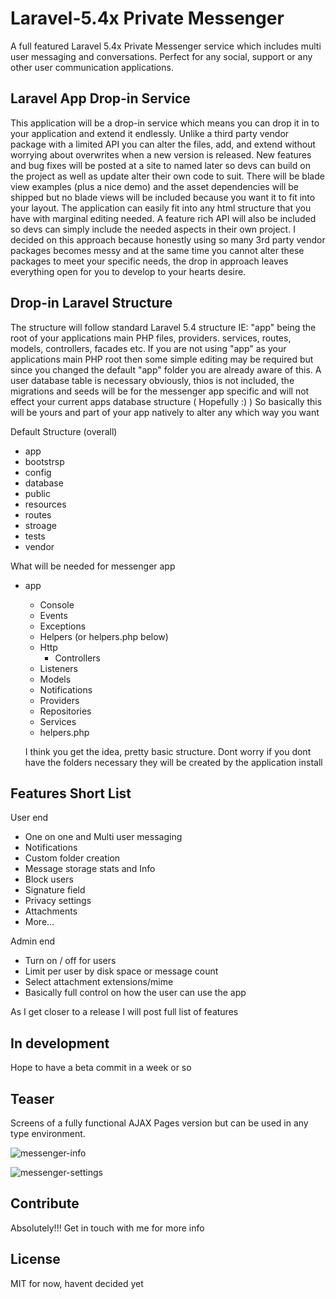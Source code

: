 # Laravel-5.4x Private Messenger

A full featured Laravel 5.4x Private Messenger service which includes multi user messaging and conversations. Perfect for any social, support or any other user communication applications.

## Laravel App Drop-in Service

This application will be a drop-in service which means you can drop it in to your application and extend it endlessly. Unlike a third party vendor package with a limited API you can alter the files, add, and extend without worrying about overwrites when a new version is released. New features and bug fixes will be posted at a site to named later so devs can build on the project as well as update alter their own code to suit. There will be blade view examples (plus a nice demo) and the asset dependencies will be shipped but no blade views will be included because you want it to fit into your layout. The application can easily fit into any html structure that you have with marginal editing needed. A feature rich API will also be included so devs can simply include the needed aspects in their own project. I decided on this approach because honestly using so many 3rd party vendor packages becomes messy and at the same time you cannot alter these packages to meet your specific needs, the drop in approach leaves everything open for you to develop to your hearts desire.

## Drop-in Laravel Structure

The structure will follow standard Laravel 5.4 structure IE: "app" being the root of your applications main PHP files, providers. services, routes, models, controllers, facades etc. If you are not using "app" as your applications main PHP root then some simple editing may be required but since you changed the default "app" folder you are already aware of this.
A user database table is necessary obviously, thios is not included, the migrations and seeds will be for the messenger app specific and will not effect your current apps database structure ( Hopefully :) )
So basically this will be yours and part of your app natively to alter any which way you want

Default Structure (overall)
* app
* bootstrsp
* config
* database
* public
* resources
* routes
* stroage
* tests
* vendor

What will be needed for messenger app

* app
   * Console
   * Events
   * Exceptions  
   * Helpers (or helpers.php below)
   * Http
      * Controllers
   * Listeners  
   * Models
   * Notifications
   * Providers
   * Repositories
   * Services
   * helpers.php
   
   I think you get the idea, pretty basic structure. Dont worry if you dont have the folders necessary they will be created by the application install
   
## Features Short List

User end
- One on one and Multi user messaging
- Notifications
- Custom folder creation
- Message storage stats and Info
- Block users
- Signature field
- Privacy settings
- Attachments
- More...

Admin end
- Turn on / off for users
- Limit per user by disk space or message count
- Select attachment extensions/mime
- Basically full control on how the user can use the app

As I get closer to a release I will post full list of features

## In development

Hope to have a beta commit in a week or so

## Teaser

Screens of a fully functional AJAX Pages version but can be used in any type environment.

![messenger-info](https://github.com/GaryCornell/Laravel-5.4x-Private-Messenger/blob/master/demo/messenger.png)

![messenger-settings](https://github.com/GaryCornell/Laravel-5.4x-Private-Messenger/blob/master/demo/messenger_settings.png)

## Contribute

Absolutely!!! Get in touch with me for more info

## License

MIT for now, havent decided yet


